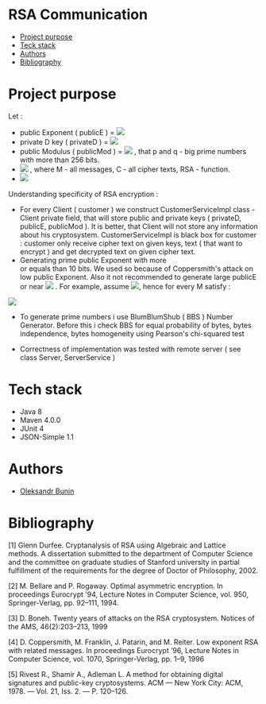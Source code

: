 # RSA Communication

* [Project purpose](#purpose)
* [Teck stack](#structure)
* [Authors](#authors)
* [Bibliography](#bibliography)

# <a name="purpose"></a>Project purpose

Let : 
* public Exponent ( publicE ) = <img src = "https://render.githubusercontent.com/render/math?math=%5C%20e%20%5C%20%3A%20%5C%20gcd(e%2C%20%5Cphi(n))%20%5Cequiv%201%20%5C%20mod%20%5C%20n">
* private D key ( privateD ) = <img src = "https://render.githubusercontent.com/render/math?math=%5C%20d%20%3A%20%5C%20d%20*%20e%20%5Cequiv%201%20%5C%20mod%20%5C%20n%20">
* public Modulus ( publicMod ) = <img src = "https://render.githubusercontent.com/render/math?math=%5C%20n%20%5C%20%3A%20%5C%20n%20%3D%20p%20*%20q">
, that p and q - big prime numbers with more than 256 bits.
* <img src = "https://render.githubusercontent.com/render/math?math=%5C%20RSA%20%3A%20M%20%5Crightarrow%20C"> , where M - all messages, C - all cipher texts, RSA - function.
* <img src="https://render.githubusercontent.com/render/math?math=%5C%20euler%20%5C%20function%20%5C%20%5Cphi%20(n)%20%3A%20%5Cmathbb%7BN%7D%20%5Crightarrow%20%5Cmathbb%7BN%7D)">


Understanding specificity of RSA encryption : 

* For every Client ( customer ) we construct CustomerServiceImpl class - Client private field, 
that will store public and private keys ( privateD, publicE, publicMod ). It is better, that Client will not store any information about his cryptosystem.
CustomerServiceImpl is black box for customer : 
customer only receive cipher text on given keys,
text ( that want to encrypt ) and get decrypted text on given cipher text.
* Generating prime public Exponent with more  
or equals than 10 bits.
 We used so because of Coppersmith's attack on low public Exponent. Also it not recommended to generate large publicE or near <img src="https://render.githubusercontent.com/render/math?math=%5Cphi(n)%20%2F2%20">
. For example, assume <img src ="https://render.githubusercontent.com/render/math?math=e%20%3D%20%5Cphi(n)%20%2F%202%20%2B%201">, hence for every M satisfy :
<img src="https://render.githubusercontent.com/render/math?math=M%5E%7Be%7D%20%5Cequiv%20M%5E%7B%5Cphi(n)%2F2%20%2B%201%7D%20%5Cequiv%20M%5E%7B%5Cphi(n)%2F2%7D*M%20%5Cequiv%20M%20%5C%20mod%20%5C%20n">

* To generate prime numbers i use BlumBlumShub ( BBS ) Number Generator. Before this i check BBS for equal probability of bytes, bytes independence, bytes homogeneity using Pearson's chi-squared test

* Correctness of implementation was tested with remote server ( see class Server, ServerService )

# <a name="structure"></a>Tech stack
* Java 8
* Maven 4.0.0
* JUnit 4
* JSON-Simple 1.1



# <a name="authors"></a>Authors
* [Oleksandr Bunin](https://github.com/Sasha192)

# <a name="bibliography"></a>Bibliography

[1] Glenn Durfee. Cryptanalysis of RSA using Algebraic and Lattice methods.
A dissertation submitted to the department of Computer Science and the committee on graduate studies of Stanford university in partial fulfillment of the requirements
 for the degree of Doctor of Philosophy, 2002.
 
[2] M. Bellare and P. Rogaway. Optimal asymmetric encryption. In proceedings
Eurocrypt ’94, Lecture Notes in Computer Science, vol. 950, Springer-Verlag,
pp. 92–111, 1994.

[3] D. Boneh. Twenty years of attacks on the RSA cryptosystem. Notices of
the AMS, 46(2):203–213, 1999

[4] D. Coppersmith, M. Franklin, J. Patarin, and M. Reiter. Low exponent
RSA with related messages. In proceedings Eurocrypt ’96, Lecture Notes in
Computer Science, vol. 1070, Springer-Verlag, pp. 1–9, 1996

[5] Rivest R., Shamir A., Adleman L. A method for obtaining digital signatures and public-key cryptosystems. ACM — New York City: ACM, 1978. — Vol. 21, Iss. 2. — P. 120–126.